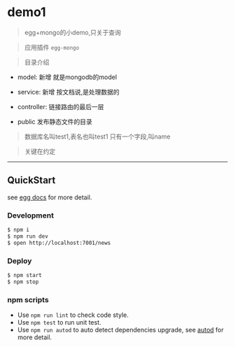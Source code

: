 # demo1

> egg+mongo的小demo,只关于查询

> 应用插件 `egg-mongo`

> 目录介绍 
 
* model: 新增 就是mongodb的model

* service: 新增 按文档说,是处理数据的

* controller: 链接路由的最后一层

* public 发布静态文件的目录

> 数据库名叫test1,表名也叫test1 只有一个字段,叫name

> 关键在约定
----
## QuickStart

<!-- add docs here for user -->

see [egg docs][egg] for more detail.

### Development

```bash
$ npm i
$ npm run dev
$ open http://localhost:7001/news
```

### Deploy

```bash
$ npm start
$ npm stop
```

### npm scripts

- Use `npm run lint` to check code style.
- Use `npm test` to run unit test.
- Use `npm run autod` to auto detect dependencies upgrade, see [autod](https://www.npmjs.com/package/autod) for more detail.


[egg]: https://eggjs.org
